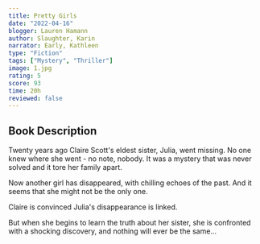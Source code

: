 ```yaml
---
title: Pretty Girls
date: "2022-04-16"
blogger: Lauren Hamann
author: Slaughter, Karin
narrator: Early, Kathleen
type: "Fiction"
tags: ["Mystery", "Thriller"]
image: 1.jpg
rating: 5
score: 93
time: 20h
reviewed: false
---
```


## Book Description

Twenty years ago Claire Scott's eldest sister, Julia, went missing. No one knew where she went - no note, nobody. It was a mystery that was never solved and it tore her family apart.

Now another girl has disappeared, with chilling echoes of the past. And it seems that she might not be the only one.

Claire is convinced Julia's disappearance is linked.

But when she begins to learn the truth about her sister, she is confronted with a shocking discovery, and nothing will ever be the same...
